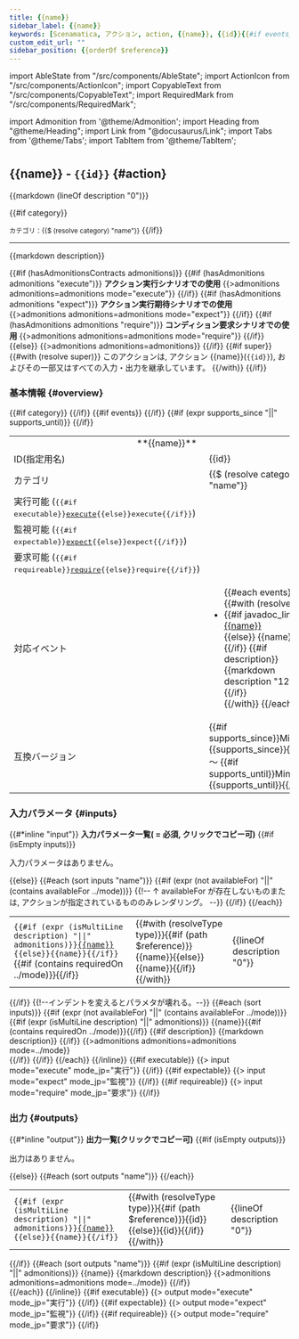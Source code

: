 ```yaml
---
title: {{name}}
sidebar_label: {{name}}
keywords: [Scenamatica, アクション, action, {{name}}, {{id}}{{#if events}}{{#each events}}, {{$ (resolve this) "name"}}{{/each}}{{/if}}]
custom_edit_url: ""
sidebar_position: {{orderOf $reference}}
---
```


import AbleState from "/src/components/AbleState";
import ActionIcon from "/src/components/ActionIcon";
import CopyableText from "/src/components/CopyableText";
import RequiredMark from "/src/components/RequiredMark";

import Admonition from '@theme/Admonition';
import Heading from "@theme/Heading";
import Link from "@docusaurus/Link";
import Tabs from '@theme/Tabs';
import TabItem from '@theme/TabItem';

#

## {{name}} - `{{id}}` {#action}

{{markdown (lineOf description "0")}}

{{#if category}}
<Link to="."><small>カテゴリ：{{$ (resolve category) "name"}}</small></Link>
{{/if}}

---

{{markdown description}}

{{#if (hasAdmonitionsContracts admonitions)}}
{{#if (hasAdmonitions admonitions "execute")}}
**アクション実行シナリオでの使用**
{{>admonitions admonitions=admonitions mode="execute"}}
{{/if}}
{{#if (hasAdmonitions admonitions "expect")}}
**アクション実行期待シナリオでの使用**
{{>admonitions admonitions=admonitions mode="expect"}}
{{/if}}
{{#if (hasAdmonitions admonitions "require")}}
**コンディション要求シナリオでの使用**
{{>admonitions admonitions=admonitions mode="require"}}
{{/if}}
{{else}}
{{>admonitions admonitions=admonitions}}
{{/if}}
{{#if super}}
<Admonition type="tip">
  {{#with (resolve super)}}
    このアクションは, アクション <Link to="{{path $reference}}">{{name}}(<kbd><code>{{id}}</code></kbd>)</Link>, およびその一部又はすべての入力・出力を継承しています。
  {{/with}}
</Admonition>
{{/if}}

### 基本情報 {#overview}

<table>
  <tbody>
    <tr>
      <td colspan="2"><center>**{{name}}**</center></td>
    </tr>
    <tr>
      <td>ID(指定用名)</td>
      <td><CopyableText domID="{{id}}">{{id}}</CopyableText></td>
    </tr>
    {{#if category}}
    <tr>
      <td>カテゴリ</td>
      <td>{{$ (resolve category) "name"}}</td>
    </tr>
    {{/if}}
    <tr>
      <td>実行可能 (<kbd>{{#if executable}}<a href="?scenario-type=execute#inputs">execute</a>{{else}}execute{{/if}}</kbd>)</td>
      <td><AbleState {{#if executable}}able description="{{executable}}" {{/if}}/></td>
    </tr>
    <tr>
      <td>監視可能 (<kbd>{{#if expectable}}<a href="?scenario-type=expect#inputs">expect</a>{{else}}expect{{/if}}</kbd>)</td>
      <td><AbleState {{#if expectable}}able description="{{expectable}}" {{/if}}/></td>
    </tr>
    <tr>
      <td>要求可能 (<kbd>{{#if requireable}}<a href="?scenario-type=require#inputs">require</a>{{else}}require{{/if}}</kbd>)</td>
      <td><AbleState {{#if requireable}}able description="{{requireable}}" {{/if}}/></td>
    </tr>
    {{#if events}}
    <tr>
      <td>対応イベント</td>
      <td>
        <ul>
        {{#each events}}
        {{#with (resolve this)}}
          <li>
            {{#if javadoc_link}}
            <a href="{{javadoc_link}}">{{name}}</a><br />
            {{else}}
            {{name}}<br />
            {{/if}}
            {{#if description}}
            {{markdown description "12"}}
            {{/if}}
          </li>
        {{/with}}
        {{/each}}
        </ul>
       </td>
     </tr>
     {{/if}}
    {{#if (expr supports_since "||" supports_until)}}
    <tr>
      <td>互換バージョン</td>
      <td>{{#if supports_since}}Minecraft {{supports_since}}{{/if}} ～ {{#if supports_until}}Minecraft {{supports_until}}{{/if}}</td>
    </tr>
    {{/if}}
  </tbody>
</table>

### 入力パラメータ {#inputs}

{{#*inline "input"}}
<TabItem value="{{mode}}" label="{{mode_jp}}">
  **入力パラメータ一覧(<RequiredMark /> = 必須, クリックでコピー可)**
  {{#if (isEmpty inputs)}}
  <p>入力パラメータはありません。</p>
  {{else}}
  <table>
    <tbody>
      {{#each (sort inputs "name")}}
      {{#if (expr (not availableFor) "||" (contains availableFor ../mode))}}
      <tr>
      {{!-- ↑ availableFor が存在しないものまたは, アクションが指定されているもののみレンダリング。 --}}
      <td><code>{{#if (expr (isMultiLine description) "||" admonitions)}}<a href="#input-{{../mode}}-{{name}}">{{name}}</a>{{else}}{{name}}{{/if}}</code>{{#if (contains requiredOn ../mode)}}<RequiredMark />{{/if}}</td>
      <td>{{#with (resolveType type)}}{{#if (path $reference)}}<Link to="{{path $reference}}">{{name}}</Link>{{else}}{{name}}{{/if}}{{/with}}</td>
      <td>{{lineOf description "0"}}</td>
      </tr>
      {{/if}}
      {{/each}}
    </tbody>
  </table>
  {{/if}}
  {{!--インデントを変えるとパラメタが壊れる。--}}
  {{#each (sort inputs)}}
  {{#if (expr (not availableFor) "||" (contains availableFor ../mode))}}
  {{#if (expr (isMultiLine description) "||" admonitions)}}
  <Heading id="input-{{../mode}}-{{name}}" as="h3">{{name}}{{#if (contains requiredOn ../mode)}}<RequiredMark />{{/if}}</Heading>
  {{#if description}}
  {{markdown description}}
  {{/if}}
  {{>admonitions admonitions=admonitions mode=../mode}}
  <br />
  {{/if}}
  {{/if}}
  {{/each}}
</TabItem>
{{/inline}}
<Tabs groupId="scenario-type" queryString>
  {{#if executable}}
  {{> input mode="execute" mode_jp="実行"}}
  {{/if}}
  {{#if expectable}}
  {{> input mode="expect" mode_jp="監視"}}
  {{/if}}
  {{#if requireable}}
  {{> input mode="require" mode_jp="要求"}}
  {{/if}}
</Tabs>

### 出力 {#outputs}

{{#*inline "output"}}
<TabItem value="{{mode}}" label="{{mode_jp}}">
  **出力一覧(クリックでコピー可)**
  {{#if (isEmpty outputs)}}
  <p>出力はありません。</p>
  {{else}}
  <table>
    <tbody>
      {{#each (sort outputs "name")}}
      <tr>
      <td><code>{{#if (expr (isMultiLine description) "||" admonitions)}}<a href="#output-{{../mode}}-{{name}}">{{name}}</a>{{else}}{{name}}{{/if}}</code></td>
      <td>{{#with (resolveType type)}}{{#if (path $reference)}}<Link to="{{path $reference}}">{{id}}</Link>{{else}}{{id}}{{/if}}{{/with}}</td>
      <td>{{lineOf description "0"}}</td>
      </tr>
      {{/each}}
    </tbody>
  </table>
  {{/if}}
  {{#each (sort outputs "name")}}
  {{#if (expr (isMultiLine description) "||" admonitions)}}
  <Heading id="output-{{../mode}}-{{name}}" as="h3">{{name}}</Heading>
  {{markdown description}}
  {{>admonitions admonitions=admonitions mode=../mode}}
  {{/if}}
  <br />
  {{/each}}
</TabItem>
{{/inline}}
<Tabs groupId="scenario-type" queryString>
  {{#if executable}}
  {{> output mode="execute" mode_jp="実行"}}
  {{/if}}
  {{#if expectable}}
  {{> output mode="expect" mode_jp="監視"}}
  {{/if}}
  {{#if requireable}}
  {{> output mode="require" mode_jp="要求"}}
  {{/if}}
</Tabs>
